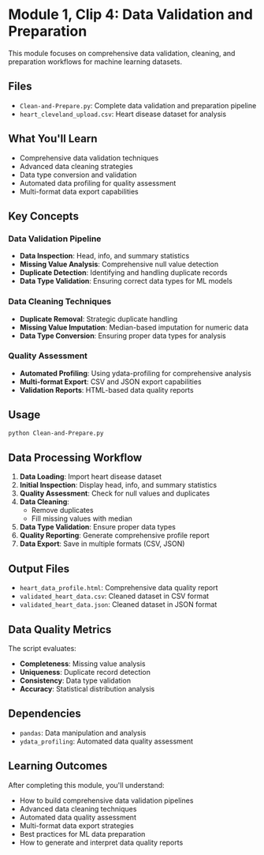 # Module 1, Clip 4: Data Validation and Preparation

This module focuses on comprehensive data validation, cleaning, and preparation workflows for machine learning datasets.

## Files

- `Clean-and-Prepare.py`: Complete data validation and preparation pipeline
- `heart_cleveland_upload.csv`: Heart disease dataset for analysis

## What You'll Learn

- Comprehensive data validation techniques
- Advanced data cleaning strategies
- Data type conversion and validation
- Automated data profiling for quality assessment
- Multi-format data export capabilities

## Key Concepts

### Data Validation Pipeline
- **Data Inspection**: Head, info, and summary statistics
- **Missing Value Analysis**: Comprehensive null value detection
- **Duplicate Detection**: Identifying and handling duplicate records
- **Data Type Validation**: Ensuring correct data types for ML models

### Data Cleaning Techniques
- **Duplicate Removal**: Strategic duplicate handling
- **Missing Value Imputation**: Median-based imputation for numeric data
- **Data Type Conversion**: Ensuring proper data types for analysis

### Quality Assessment
- **Automated Profiling**: Using ydata-profiling for comprehensive analysis
- **Multi-format Export**: CSV and JSON export capabilities
- **Validation Reports**: HTML-based data quality reports

## Usage

```bash
python Clean-and-Prepare.py
```

## Data Processing Workflow

1. **Data Loading**: Import heart disease dataset
2. **Initial Inspection**: Display head, info, and summary statistics
3. **Quality Assessment**: Check for null values and duplicates
4. **Data Cleaning**:
   - Remove duplicates
   - Fill missing values with median
5. **Data Type Validation**: Ensure proper data types
6. **Quality Reporting**: Generate comprehensive profile report
7. **Data Export**: Save in multiple formats (CSV, JSON)

## Output Files

- `heart_data_profile.html`: Comprehensive data quality report
- `validated_heart_data.csv`: Cleaned dataset in CSV format
- `validated_heart_data.json`: Cleaned dataset in JSON format

## Data Quality Metrics

The script evaluates:
- **Completeness**: Missing value analysis
- **Uniqueness**: Duplicate record detection
- **Consistency**: Data type validation
- **Accuracy**: Statistical distribution analysis

## Dependencies

- `pandas`: Data manipulation and analysis
- `ydata_profiling`: Automated data quality assessment

## Learning Outcomes

After completing this module, you'll understand:
- How to build comprehensive data validation pipelines
- Advanced data cleaning techniques
- Automated data quality assessment
- Multi-format data export strategies
- Best practices for ML data preparation
- How to generate and interpret data quality reports
